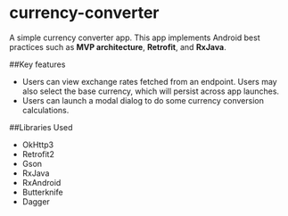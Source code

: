 # currency-converter

A simple currency converter app. This app implements Android best practices such as **MVP architecture**, **Retrofit**, and **RxJava**. 

##Key features
* Users can view exchange rates fetched from an endpoint. Users may also select the base currency, which will persist across app launches.
* Users can launch a modal dialog to do some currency conversion calculations.

##Libraries Used
* OkHttp3
* Retrofit2
* Gson
* RxJava
* RxAndroid
* Butterknife
* Dagger
